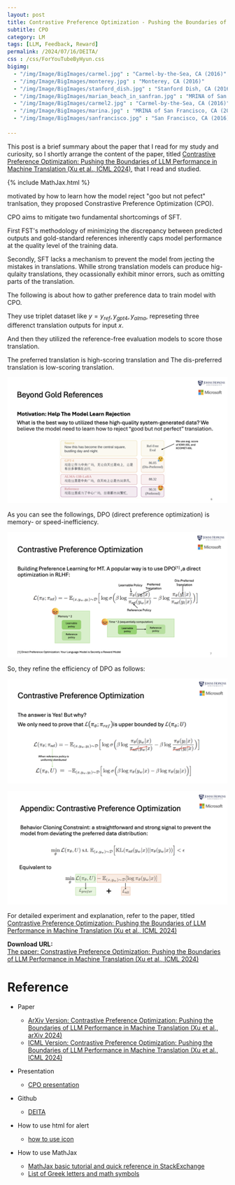 ```yaml
---
layout: post
title: Contrastive Preference Optimization - Pushing the Boundaries of LLM Performance in Machine Translation
subtitle: CPO
category: LM
tags: [LLM, Feedback, Reward]
permalink: /2024/07/16/DEITA/
css : /css/ForYouTubeByHyun.css
bigimg: 
  - "/img/Image/BigImages/carmel.jpg" : "Carmel-by-the-Sea, CA (2016)"
  - "/img/Image/BigImages/monterey.jpg" : "Monterey, CA (2016)"
  - "/img/Image/BigImages/stanford_dish.jpg" : "Stanford Dish, CA (2016)"
  - "/img/Image/BigImages/marian_beach_in_sanfran.jpg" : "MRINA of San Francisco, CA (2016)"
  - "/img/Image/BigImages/carmel2.jpg" : "Carmel-by-the-Sea, CA (2016)"
  - "/img/Image/BigImages/marina.jpg" : "MRINA of San Francisco, CA (2016)"
  - "/img/Image/BigImages/sanfrancisco.jpg" : "San Francisco, CA (2016)"
  
---
```


This post is a brief summary about the paper that I read for my study and curiosity, so I shortly arrange the content of the paper, titled [Contrastive Preference Optimization: Pushing the Boundaries of LLM Performance in Machine Translation (Xu et al., ICML 2024)](https://icml.cc/virtual/2024/poster/34994), that I read and studied. 

{% include MathJax.html %}

motivated by how to learn how the model reject "goo but not pefect" tranlsation, they proposed Constrastive Preference Optimization (CPO).

CPO aims to mitigate two fundamental shortcomings of SFT. 

First FST's methodology of minimizing the discrepancy between predicted outputs and gold-standard references inherently caps model performance at the quality level of the training data.

Secondly, SFT lacks a mechanism to prevent the model from jecting the mistakes in translations. 
Whille strong translation models can produce hig-qulaity translations, they ocassionally exhibit minor errors, such as omitting parts of the translation. 

The following is about how to gather preference data to train model with CPO.

They use triplet dataset like $y = { y_{ref}, y_{gpt4}, y_{alma} }$, represeting three differenct translation outputs for input $x$.

And then they utilized the reference-free evaluation models to score those translation.

The preferred translation is high-scoring translation and The dis-preferred translation is low-scoring translation.

![Xu et al., ICML 2024](/img/Image/NaturalLanguageProcessing/Papers/RL/2024-07-18-CPO/cpo_01.png)


As you can see the followings, DPO (direct preference optimization) is memory- or speed-inefficiency.

![Xu et al., ICML 2024](/img/Image/NaturalLanguageProcessing/Papers/RL/2024-07-18-CPO/cpo_02.png)


So, they refine the efficiency of DPO as follows: 

![Xu et al., ICML 2024](/img/Image/NaturalLanguageProcessing/Papers/RL/2024-07-18-CPO/cpo_03.png)


![Xu et al., ICML 2024](/img/Image/NaturalLanguageProcessing/Papers/RL/2024-07-18-CPO/cpo_04.png)

For detailed experiment and explanation, refer to the paper, titled [Contrastive Preference Optimization: Pushing the Boundaries of LLM Performance in Machine Translation (Xu et al., ICML 2024)](https://icml.cc/virtual/2024/poster/34994)

<div class="alert alert-success" role="alert"><i class="fa fa-paperclip fa-lg"></i> <b>Download URL: </b><br>
  <a href="https://icml.cc/virtual/2024/poster/34994">The paper: Constrastive Preference Optimization: Pushing the Boundaries of LLM Performance in Machine Translation (Xu et al., ICML 2024)</a></div>

# Reference 

- Paper 
  - [ArXiv Version: Contrastive Preference Optimization: Pushing the Boundaries of LLM Performance in Machine Translation (Xu et al., arXiv 2024)](https://arxiv.org/abs/2401.08417)
  - [ICML Version: Contrastive Preference Optimization: Pushing the Boundaries of LLM Performance in Machine Translation (Xu et al., ICML 2024)](https://icml.cc/virtual/2024/poster/34994)

- Presentation
  - [CPO presentation](https://icml.cc/media/icml-2024/Slides/34994_q9ZmJkq.pdf)

- Github
  - [DEITA](https://github.com/hkust-nlp/deita)
  
- How to use html for alert
  - [how to use icon](http://idratherbewriting.com/documentation-theme-jekyll/mydoc_icons.html)
 
- How to use MathJax 
  - [MathJax basic tutorial and quick reference in StackExchange](https://math.meta.stackexchange.com/questions/5020/mathjax-basic-tutorial-and-quick-reference)
  - [List of Greek letters and math symbols](https://www.overleaf.com/learn/latex/List_of_Greek_letters_and_math_symbols)
